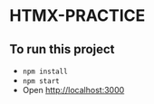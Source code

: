 # HTMX-PRACTICE

## To run this project

- `npm install`
- `npm start`
- Open [http://localhost:3000](http://localhost:3000)
